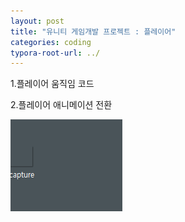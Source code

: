 ```yaml
---
layout: post
title: "유니티 게임개발 프로젝트 : 플레이어"
categories: coding
typora-root-url: ../
---
```

1.플레이어 움직임 코드
<script src="https://gist.github.com/studioKjm/03f6cf2ff332faabd465b5c54f2e6e00.js"></script>

2.플레이어 애니메이션 전환
<script src="https://gist.github.com/studioKjm/03f6cf2ff332faabd465b5c54f2e6e00.js"></script>





![abc](../images/2022-11-12-player/abc.PNG)

